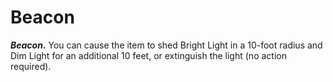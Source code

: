 # Beacon

***Beacon.*** You can cause the item to shed Bright Light in a 10-foot radius and Dim Light for an additional 10 feet, or extinguish the light (no action required).  